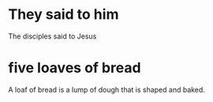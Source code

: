 
# They said to him
The disciples said to Jesus

# five loaves of bread
A loaf of bread is a lump of dough that is shaped and baked.
